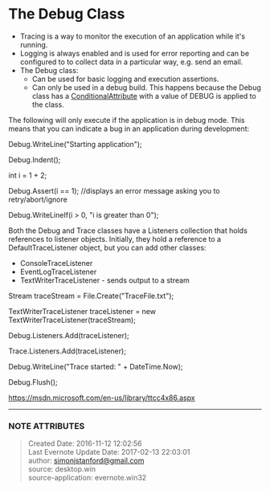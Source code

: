 # The Debug Class

  * Tracing is a way to monitor the execution of an application while it's running.
  * Logging is always enabled and is used for error reporting and can be configured to to collect data in a particular way, e.g. send an email.
  * The Debug class: 
    * Can be used for basic logging and execution assertions. 
    * Can only be used in a debug build. This happens because the Debug class has a [ConditionalAttribute](evernote:///view/26944639/s226/d0e498cb-b643-4c0f-9ffa-02b38be425d4/d0e498cb-b643-4c0f-9ffa-02b38be425d4/) with a value of DEBUG is applied to the class. 

  

The following will only execute if the application is in debug mode. This
means that you can indicate a bug in an application during development:

  

Debug.WriteLine("Starting application");

Debug.Indent();

int i = 1 + 2;

Debug.Assert(i == 1); //displays an error message asking you to
retry/abort/ignore

Debug.WriteLineIf(i > 0, "i is greater than 0");

  

Both the Debug and Trace classes have a Listeners collection that holds
references to listener objects. Initially, they hold a reference to a
DefaultTraceListener object, but you can add other classes:

  * ConsoleTraceListener
  * EventLogTraceListener
  * TextWriterTraceListener - sends output to a stream

  

Stream traceStream = File.Create("TraceFile.txt");

  

TextWriterTraceListener traceListener = new
TextWriterTraceListener(traceStream);

  

Debug.Listeners.Add(traceListener);

Trace.Listeners.Add(traceListener);

  

Debug.WriteLine("Trace started: " \+ DateTime.Now);

  

Debug.Flush();

  

<https://msdn.microsoft.com/en-us/library/ttcc4x86.aspx>

  


---
### NOTE ATTRIBUTES
>Created Date: 2016-11-12 12:02:56  
>Last Evernote Update Date: 2017-02-13 22:03:01  
>author: simonjstanford@gmail.com  
>source: desktop.win  
>source-application: evernote.win32  
<!--stackedit_data:
eyJoaXN0b3J5IjpbMTQ1MzUxNTcwMV19
-->